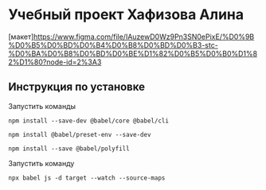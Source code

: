 # Учебный проект Хафизова Алина

[макет]https://www.figma.com/file/IAuzewD0Wz9Pn3SN0ePixE/%D0%9B%D0%B5%D0%BD%D0%B4%D0%B8%D0%BD%D0%B3-stc-%D0%BA%D0%B8%D0%BD%D0%BE%D1%82%D0%B5%D0%B0%D1%82%D1%80?node-id=2%3A3

## Инструкция по установке

Запустить команды


```shell
npm install --save-dev @babel/core @babel/cli
```
```shell
npm install @babel/preset-env --save-dev
```
```shell
npm install --save @babel/polyfill
```
Запустить команду


```shell
npx babel js -d target --watch --source-maps
```
